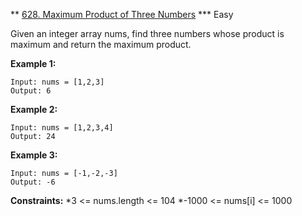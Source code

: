** [628. Maximum Product of Three Numbers](https://leetcode.com/problems/maximum-product-of-three-numbers/)
*** Easy

Given an integer array nums, find three numbers whose product is maximum and return the maximum product.

__Example 1:__
```
Input: nums = [1,2,3]
Output: 6
```
__Example 2:__
```
Input: nums = [1,2,3,4]
Output: 24
```

__Example 3:__
```
Input: nums = [-1,-2,-3]
Output: -6
```

__Constraints:__
*3 <= nums.length <= 104
*-1000 <= nums[i] <= 1000
